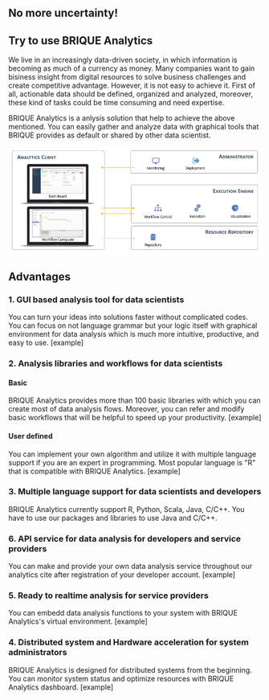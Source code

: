 ## No more uncertainty!

## Try to use BRIQUE Analytics
We live in an increasingly data-driven society, in which information is becoming as much of a currency as money. Many companies want to gain bisiness insight from digital resources to solve business challenges and create competitive advantage. 
However, it is not easy to achieve it. First of all, actionable data should be defined, organized and analyzed, moreover, these kind of tasks could be time consuming and need expertise.

BRIQUE Analytics is a anlysis solution that help to achieve the above mentioned. You can easily gather and analyze data with graphical tools that BRIQUE provides as default or shared by other data scientist.

![Composition](ba_composition.PNG)


## Advantages

### 1. GUI based analysis tool for data scientists
You can turn your ideas into solutions faster without complicated codes. You can focus on not language grammar but your logic itself with graphical environment for data analysis which is much more intuitive, productive, and easy to use.
[example]

### 2. Analysis libraries and workflows for data scientists
#### Basic
BRIQUE Analytics provides more than 100 basic libraries with which you can create most of data analysis flows. Moreover, you can refer and modify basic workflows that will be helpful to speed up your productivity.
[example]
#### User defined
You can implement your own algorithm and utilize it with multiple language support if you are an expert in programming. Most popular language is "R" that is compatible with BRIQUE Analytics.
[example]

### 3. Multiple language support for data scientists and developers
BRIQUE Analytics currently support R, Python, Scala, Java, C/C++. You have to use our packages and libraries to use Java and C/C++.

### 6. API service for data analysis for developers and service providers
You can make and provide your own data analysis service throughout our analytics cite after registration of your developer account.
[example]

### 5. Ready to realtime analysis for service providers
You can embedd data analysis functions to your system with BRIQUE Analytics's virtual environment.
[example]

### 4. Distributed system and Hardware acceleration for system administrators
BRIQUE Analytics is designed for distributed systems from the beginning. You can monitor system status and optimize resources with BRIQUE Analytics dashboard.
[example]


